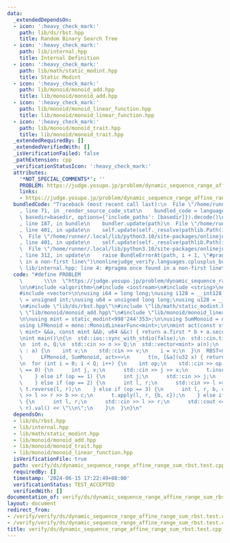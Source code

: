 ```yaml
---
data:
  _extendedDependsOn:
  - icon: ':heavy_check_mark:'
    path: lib/ds/rbst.hpp
    title: Random Binary Search Tree
  - icon: ':heavy_check_mark:'
    path: lib/internal.hpp
    title: Internal Definition
  - icon: ':heavy_check_mark:'
    path: lib/math/static_modint.hpp
    title: Static Modint
  - icon: ':heavy_check_mark:'
    path: lib/monoid/monoid_add.hpp
    title: lib/monoid/monoid_add.hpp
  - icon: ':heavy_check_mark:'
    path: lib/monoid/monoid_linear_function.hpp
    title: lib/monoid/monoid_linear_function.hpp
  - icon: ':heavy_check_mark:'
    path: lib/monoid/monoid_trait.hpp
    title: lib/monoid/monoid_trait.hpp
  _extendedRequiredBy: []
  _extendedVerifiedWith: []
  _isVerificationFailed: false
  _pathExtension: cpp
  _verificationStatusIcon: ':heavy_check_mark:'
  attributes:
    '*NOT_SPECIAL_COMMENTS*': ''
    PROBLEM: https://judge.yosupo.jp/problem/dynamic_sequence_range_affine_range_sum
    links:
    - https://judge.yosupo.jp/problem/dynamic_sequence_range_affine_range_sum
  bundledCode: "Traceback (most recent call last):\n  File \"/home/runner/.local/lib/python3.10/site-packages/onlinejudge_verify/documentation/build.py\"\
    , line 71, in _render_source_code_stat\n    bundled_code = language.bundle(stat.path,\
    \ basedir=basedir, options={'include_paths': [basedir]}).decode()\n  File \"/home/runner/.local/lib/python3.10/site-packages/onlinejudge_verify/languages/cplusplus.py\"\
    , line 187, in bundle\n    bundler.update(path)\n  File \"/home/runner/.local/lib/python3.10/site-packages/onlinejudge_verify/languages/cplusplus_bundle.py\"\
    , line 401, in update\n    self.update(self._resolve(pathlib.Path(included), included_from=path))\n\
    \  File \"/home/runner/.local/lib/python3.10/site-packages/onlinejudge_verify/languages/cplusplus_bundle.py\"\
    , line 401, in update\n    self.update(self._resolve(pathlib.Path(included), included_from=path))\n\
    \  File \"/home/runner/.local/lib/python3.10/site-packages/onlinejudge_verify/languages/cplusplus_bundle.py\"\
    , line 312, in update\n    raise BundleErrorAt(path, i + 1, \"#pragma once found\
    \ in a non-first line\")\nonlinejudge_verify.languages.cplusplus_bundle.BundleErrorAt:\
    \ lib/internal.hpp: line 4: #pragma once found in a non-first line\n"
  code: "#define PROBLEM                                                         \
    \       \\\n  \"https://judge.yosupo.jp/problem/dynamic_sequence_range_affine_range_sum\"\
    \n\n#include <algorithm>\n#include <iostream>\n#include <string>\n#include <tuple>\n\
    #include <vector>\n\nusing i64 = long long;\nusing i128 = __int128_t;\nusing u32\
    \ = unsigned int;\nusing u64 = unsigned long long;\nusing u128 = __uint128_t;\n\
    \n#include \"lib/ds/rbst.hpp\"\n#include \"lib/math/static_modint.hpp\"\n#include\
    \ \"lib/monoid/monoid_add.hpp\"\n#include \"lib/monoid/monoid_linear_function.hpp\"\
    \n\nusing mint = static_modint<998'244'353>;\n\nusing SumMonoid = mono::MonoidAdd<mint>;\n\
    using LFMonoid = mono::MonoidLinearFunc<mint>;\n\nmint act(const std::pair<mint,\
    \ mint> &&a, const mint &&b, u64 &&c) { return a.first * b + a.second * c; }\n\
    \nint main()\n{\n  std::ios::sync_with_stdio(false);\n  std::cin.tie(nullptr);\n\
    \n  int n, Q;\n  std::cin >> n >> Q;\n  std::vector<mint> a(n);\n  for (auto &i\
    \ : a) {\n    int v;\n    std::cin >> v;\n    i = v;\n  }\n  RBST<mono::BidirActedMonoidTrait<mono::ActedMonoidTrait<\n\
    \      LFMonoid, SumMonoid, act>>>\n      t(n, [&a](u32 x) { return a[x]; });\n\
    \n  for (int i = 0; i < Q; i++) {\n    int op;\n    std::cin >> op;\n    if (op\
    \ == 0) {\n      int j, x;\n      std::cin >> j >> x;\n      t.insert(j, x);\n\
    \    } else if (op == 1) {\n      int j;\n      std::cin >> j;\n      t.remove(j);\n\
    \    } else if (op == 2) {\n      int l, r;\n      std::cin >> l >> r;\n     \
    \ t.reverse(l, r);\n    } else if (op == 3) {\n      int l, r, b, c;\n      std::cin\
    \ >> l >> r >> b >> c;\n      t.apply(l, r, {b, c});\n    } else if (op == 4)\
    \ {\n      int l, r;\n      std::cin >> l >> r;\n      std::cout << t.prod(l,\
    \ r).val() << \"\\n\";\n    }\n  }\n}\n"
  dependsOn:
  - lib/ds/rbst.hpp
  - lib/internal.hpp
  - lib/math/static_modint.hpp
  - lib/monoid/monoid_add.hpp
  - lib/monoid/monoid_trait.hpp
  - lib/monoid/monoid_linear_function.hpp
  isVerificationFile: true
  path: verify/ds/dynamic_sequence_range_affine_range_sum_rbst.test.cpp
  requiredBy: []
  timestamp: '2024-06-15 17:22:49+08:00'
  verificationStatus: TEST_ACCEPTED
  verifiedWith: []
documentation_of: verify/ds/dynamic_sequence_range_affine_range_sum_rbst.test.cpp
layout: document
redirect_from:
- /verify/verify/ds/dynamic_sequence_range_affine_range_sum_rbst.test.cpp
- /verify/verify/ds/dynamic_sequence_range_affine_range_sum_rbst.test.cpp.html
title: verify/ds/dynamic_sequence_range_affine_range_sum_rbst.test.cpp
---
```

